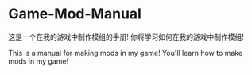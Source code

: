 # Game-Mod-Manual
这是一个在我的游戏中制作模组的手册!
你将学习如何在我的游戏中制作模组!

This is a manual for making mods in my game!
You'll learn how to make mods in my game!
